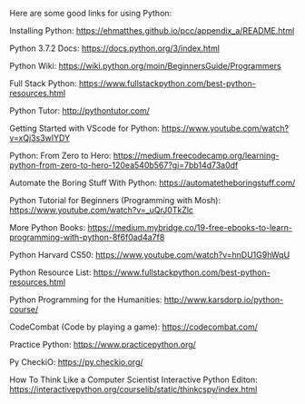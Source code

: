 
Here are some good links for using Python:

Installing Python:
https://ehmatthes.github.io/pcc/appendix_a/README.html

Python 3.7.2 Docs:
https://docs.python.org/3/index.html

Python Wiki:
https://wiki.python.org/moin/BeginnersGuide/Programmers

Full Stack Python:
https://www.fullstackpython.com/best-python-resources.html

Python Tutor:
http://pythontutor.com/

Getting Started with VScode for Python:
https://www.youtube.com/watch?v=xQj3s3wIYDY

Python: From Zero to Hero:
https://medium.freecodecamp.org/learning-python-from-zero-to-hero-120ea540b567?gi=7bb14d73a0df

Automate the Boring Stuff With Python:
https://automatetheboringstuff.com/

Python Tutorial for Beginners (Programming with Mosh):
https://www.youtube.com/watch?v=_uQrJ0TkZlc

More Python Books: 
https://medium.mybridge.co/19-free-ebooks-to-learn-programming-with-python-8f6f0ad4a7f8

Python Harvard CS50:
https://www.youtube.com/watch?v=hnDU1G9hWqU

Python Resource List:
https://www.fullstackpython.com/best-python-resources.html

Python Programming for the Humanities: 
http://www.karsdorp.io/python-course/

CodeCombat (Code by playing a game):
https://codecombat.com/

Practice Python:
https://www.practicepython.org/

Py CheckiO:
https://py.checkio.org/

How To Think Like a Computer Scientist Interactive Python Editon:
https://interactivepython.org/courselib/static/thinkcspy/index.html




